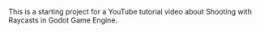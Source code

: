 This is a starting project for a YouTube tutorial video about Shooting with Raycasts in Godot Game Engine.
